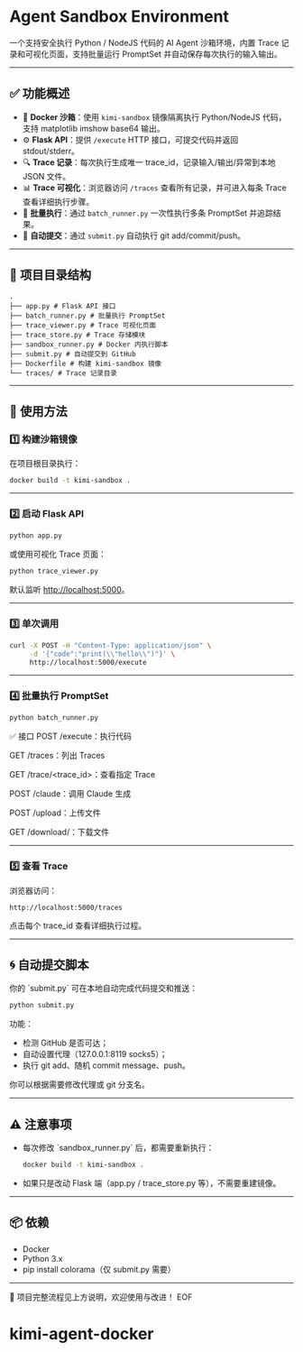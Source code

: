 # Agent Sandbox Environment

一个支持安全执行 Python / NodeJS 代码的 AI Agent 沙箱环境，内置 Trace 记录和可视化页面，支持批量运行 PromptSet 并自动保存每次执行的输入输出。

---

## ✅ 功能概述

- 🐳 **Docker 沙箱**：使用 `kimi-sandbox` 镜像隔离执行 Python/NodeJS 代码，支持 matplotlib imshow base64 输出。
- ⚙️ **Flask API**：提供 `/execute` HTTP 接口，可提交代码并返回 stdout/stderr。
- 🔍 **Trace 记录**：每次执行生成唯一 trace_id，记录输入/输出/异常到本地 JSON 文件。
- 📊 **Trace 可视化**：浏览器访问 `/traces` 查看所有记录，并可进入每条 Trace 查看详细执行步骤。
- 📝 **批量执行**：通过 `batch_runner.py` 一次性执行多条 PromptSet 并追踪结果。
- 🚀 **自动提交**：通过 `submit.py` 自动执行 git add/commit/push。

---

## 📁 项目目录结构

```
.
├── app.py # Flask API 接口
├── batch_runner.py # 批量执行 PromptSet
├── trace_viewer.py # Trace 可视化页面
├── trace_store.py # Trace 存储模块
├── sandbox_runner.py # Docker 内执行脚本
├── submit.py # 自动提交到 GitHub
├── Dockerfile # 构建 kimi-sandbox 镜像
└── traces/ # Trace 记录目录
```

---

## 🚀 使用方法

### 1️⃣ 构建沙箱镜像

在项目根目录执行：
```bash
docker build -t kimi-sandbox .
```

---

### 2️⃣ 启动 Flask API

```bash
python app.py
```

或使用可视化 Trace 页面：
```bash
python trace_viewer.py
```

默认监听 [http://localhost:5000](http://localhost:5000)。

---

### 3️⃣ 单次调用

```bash
curl -X POST -H "Content-Type: application/json" \
     -d '{"code":"print(\\"hello\\")"}' \
     http://localhost:5000/execute
```

---

### 4️⃣ 批量执行 PromptSet

```bash
python batch_runner.py
```

✅ 接口
POST /execute：执行代码

GET /traces：列出 Traces

GET /trace/<trace_id>：查看指定 Trace

POST /claude：调用 Claude 生成

POST /upload：上传文件

GET /download/<filename>：下载文件

---

### 5️⃣ 查看 Trace

浏览器访问：
```
http://localhost:5000/traces
```

点击每个 trace_id 查看详细执行过程。

---

## 🌀 自动提交脚本

你的 \`submit.py\` 可在本地自动完成代码提交和推送：
```bash
python submit.py
```

功能：
- 检测 GitHub 是否可达；
- 自动设置代理（127.0.0.1:8119 socks5）；
- 执行 git add、随机 commit message、push。

你可以根据需要修改代理或 git 分支名。

---

## ⚠️ 注意事项

- 每次修改 \`sandbox_runner.py\` 后，都需要重新执行：
  ```bash
  docker build -t kimi-sandbox .
  ```
- 如果只是改动 Flask 端（app.py / trace_store.py 等），不需要重建镜像。

---

## 📦 依赖

- Docker
- Python 3.x
- pip install colorama（仅 submit.py 需要）

---

🔗 项目完整流程见上方说明，欢迎使用与改进！
EOF
# kimi-agent-docker
